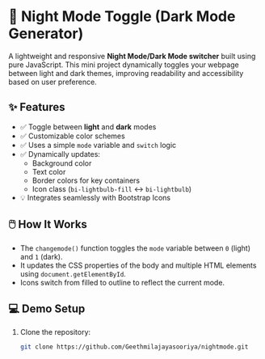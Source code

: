 # 🌙 Night Mode Toggle (Dark Mode Generator)

A lightweight and responsive **Night Mode/Dark Mode switcher** built using pure JavaScript. This mini project dynamically toggles your webpage between light and dark themes, improving readability and accessibility based on user preference.

## ✨ Features

- ✅ Toggle between **light** and **dark** modes
- ✅ Customizable color schemes
- ✅ Uses a simple `mode` variable and `switch` logic
- ✅ Dynamically updates:
  - Background color
  - Text color
  - Border colors for key containers
  - Icon class (`bi-lightbulb-fill` ↔ `bi-lightbulb`)
- 💡 Integrates seamlessly with Bootstrap Icons

## 🖱️ How It Works

- The `changemode()` function toggles the `mode` variable between `0` (light) and `1` (dark).
- It updates the CSS properties of the body and multiple HTML elements using `document.getElementById`.
- Icons switch from filled to outline to reflect the current mode.

## 💻 Demo Setup

1. Clone the repository:
   ```bash
   git clone https://github.com/Geethmilajayasooriya/nightmode.git

